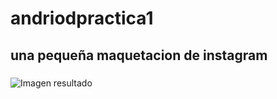 # andriodpractica1


## una pequeña maquetacion de instagram

#####

![Imagen resultado](http://speedfiles.glitch.me/image/speedfiles-1591290108348-34.png)
